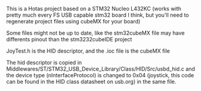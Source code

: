This is a Hotas project based on a STM32 Nucleo L432KC (works with pretty much every FS USB capable stm32 board I think, but you'll need to regenerate project files using cubeMX for your board)

Some files might not be up to date, like the stm32cubeMX file may have differents pinout than the stm3232cubeIDE project 

JoyTest.h is the HID descriptor, and the .ioc file is the cubeMX file

The hid descriptor is copied in Middlewares/ST/STM32_USB_Device_Library/Class/HID/Src/usbd_hid.c and the device type (nInterfaceProtocol) is changed to 0x04 (joystick, this code can be found in the HID class datasheet on usb.org) in the same file.
